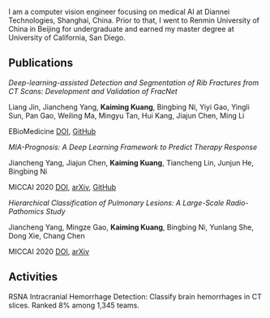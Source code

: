 I am a computer vision engineer focusing on medical AI at Diannei Technologies, Shanghai, China. Prior to that, I went to Renmin University of China in Beijing for undergraduate and earned my master degree at University of California, San Diego.

## Publications
*Deep-learning-assisted Detection and Segmentation of Rib Fractures from CT Scans: Development and Validation of FracNet*

Liang Jin, Jiancheng Yang, **Kaiming Kuang**, Bingbing Ni, Yiyi Gao, Yingli Sun, Pan Gao, Weiling Ma, Mingyu Tan, Hui Kang, Jiajun Chen, Ming Li

EBioMedicine [DOI](https://doi.org/10.1016/j.ebiom.2020.103106), [GitHub](https://github.com/M3DV/FracNet)

*MIA-Prognosis: A Deep Learning Framework to Predict Therapy Response*

Jiancheng Yang, Jiajun Chen, **Kaiming Kuang**, Tiancheng Lin, Junjun He, Bingbing Ni

MICCAI 2020 [DOI](http://doi.org/10.1007/978-3-030-59713-9_21), [arXiv](https://arxiv.org/abs/2010.04062), [GitHub](https://github.com/M3DV/SimTA)

*Hierarchical Classification of Pulmonary Lesions: A Large-Scale Radio-Pathomics Study*

Jiancheng Yang, Mingze Gao, **Kaiming Kuang**, Bingbing Ni, Yunlang She, Dong Xie, Chang Chen

MICCAI 2020 [DOI](https://doi.org/10.1007/978-3-030-59725-2_48), [arXiv](https://arxiv.org/abs/2010.04049)

## Activities
RSNA Intracranial Hemorrhage Detection: Classify brain hemorrhages in CT slices. Ranked 8% among 1,345 teams.